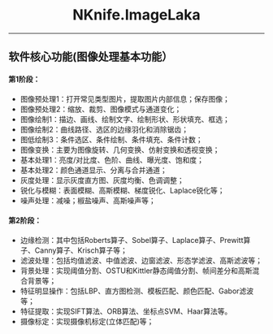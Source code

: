 <h1 align="center">
NKnife.ImageLaka
</h1>

---
## 软件核心功能(图像处理基本功能）

#### 第1阶段：
- 图像预处理1：打开常见类型图片，提取图片内部信息；保存图像；
- 图像预处理2：缩放、裁剪、图像模式与通道变化；
- 图像绘制1：描边、画线、绘制文字、绘制形状、形状填充、框选；
- 图像绘制2：曲线路径、选区的边缘羽化和消除锯齿；
- 图低绘制3：条件选区、条件绘制、条件填充、条件计数；
- 图像变换：主要为图像旋转、几何变换、仿射变换和透视变换；
- 基本处理1：亮度/对比度、色阶、曲线、曝光度、饱和度；
- 基本处理2：颜色通道显示、分离与合并通道；
- 灰度处理：显示灰度直方图、灰度均衡、色调调整；
- 锐化与模糊：表面模糊、高斯模糊、梯度锐化、Laplace锐化等；
- 噪声处理：减噪；椒盐噪声、高斯噪声等；

#### 第2阶段：
- 边缘检测：其中包括Roberts算子、Sobel算子、Laplace算子、Prewitt算子、Canny算子、Krisch算子等；
- 滤波处理：包括均值滤波、中值滤波、边窗滤波、形态学滤波、高斯滤波等；
- 背景处理：实现阈值分割、OSTU和Kittler静态阈值分割、帧间差分和高斯混合背景等；
- 特征明显操作：包括LBP、直方图检测、模板匹配、颜色匹配、Gabor滤波等；
- 特征提取：实现SIFT算法、ORB算法、坐标点SVM、Haar算法等。
- 摄像标定：实现摄像机标定(立体匹配)等；